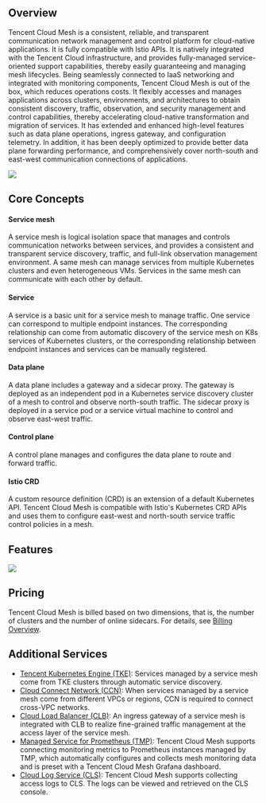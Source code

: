 
## Overview
Tencent Cloud Mesh is a consistent, reliable, and transparent communication network management and control platform for cloud-native applications. It is fully compatible with Istio APIs. It is natively integrated with the Tencent Cloud infrastructure, and provides fully-managed service-oriented support capabilities, thereby easily guaranteeing and managing mesh lifecycles.
Being seamlessly connected to IaaS networking and integrated with monitoring components, Tencent Cloud Mesh is out of the box, which reduces operations costs. It flexibly accesses and manages applications across clusters, environments, and architectures to obtain consistent discovery, traffic, observation, and security management and control capabilities, thereby accelerating cloud-native transformation and migration of services. It has extended and enhanced high-level features such as data plane operations, ingress gateway, and configuration telemetry. In addition, it has been deeply optimized to provide better data plane forwarding performance, and comprehensively cover north-south and east-west communication connections of applications.

![](https://qcloudimg.tencent-cloud.cn/raw/b160a55a41313b2c61376d0cfcad63c4.png)



## Core Concepts

#### Service mesh

A service mesh is logical isolation space that manages and controls communication networks between services, and provides a consistent and transparent service discovery, traffic, and full-link observation management environment. A same mesh can manage services from multiple Kubernetes clusters and even heterogeneous VMs. Services in the same mesh can communicate with each other by default.

#### Service

A service is a basic unit for a service mesh to manage traffic. One service can correspond to multiple endpoint instances. The corresponding relationship can come from automatic discovery of the service mesh on K8s services of Kubernetes clusters, or the corresponding relationship between endpoint instances and services can be manually registered.

#### Data plane

A data plane includes a gateway and a sidecar proxy. The gateway is deployed as an independent pod in a Kubernetes service discovery cluster of a mesh to control and observe north-south traffic. The sidecar proxy is deployed in a service pod or a service virtual machine to control and observe east-west traffic.

#### Control plane

A control plane manages and configures the data plane to route and forward traffic.

#### Istio CRD

A custom resource definition (CRD) is an extension of a default Kubernetes API. Tencent Cloud Mesh is compatible with Istio's Kubernetes CRD APIs and uses them to configure east-west and north-south service traffic control policies in a mesh.

## Features

![](https://qcloudimg.tencent-cloud.cn/raw/786e6a55e7e774e747085c78244e0614.png)

## Pricing

Tencent Cloud Mesh is billed based on two dimensions, that is, the number of clusters and the number of online sidecars. For details, see [Billing Overview](https://intl.cloud.tencent.com/document/product/1152/47435).

## Additional Services

- [Tencent Kubernetes Engine (TKE)](https://intl.cloud.tencent.com/document/product/457): Services managed by a service mesh come from TKE clusters through automatic service discovery.
- [Cloud Connect Network (CCN)](https://intl.cloud.tencent.com/document/product/1003): When services managed by a service mesh come from different VPCs or regions, CCN is required to connect cross-VPC networks.
- [Cloud Load Balancer (CLB)](https://intl.cloud.tencent.com/document/product/214): An ingress gateway of a service mesh is integrated with CLB to realize fine-grained traffic management at the access layer of the service mesh.
- [Managed Service for Prometheus (TMP)](https://intl.cloud.tencent.com/document/product/457/44033): Tencent Cloud Mesh supports connecting monitoring metrics to Prometheus instances managed by TMP, which automatically configures and collects mesh monitoring data and is preset with a Tencent Cloud Mesh Grafana dashboard.
- [Cloud Log Service (CLS)](https://intl.cloud.tencent.com/document/product/614): Tencent Cloud Mesh supports collecting access logs to CLS. The logs can be viewed and retrieved on the CLS console.
